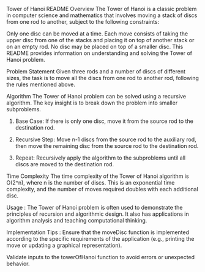 Tower of Hanoi README
Overview
The Tower of Hanoi is a classic problem in computer science and mathematics that involves moving a stack of discs from one rod to another, subject to the following constraints:

Only one disc can be moved at a time.
Each move consists of taking the upper disc from one of the stacks and placing it on top of another stack or on an empty rod.
No disc may be placed on top of a smaller disc.
This README provides information on understanding and solving the Tower of Hanoi problem.

Problem Statement
Given three rods and a number of discs of different sizes, the task is to move all the discs from one rod to another rod, following the rules mentioned above.

Algorithm
The Tower of Hanoi problem can be solved using a recursive algorithm. The key insight is to break down the problem into smaller subproblems.

1) Base Case: If there is only one disc, move it from the source rod to the destination rod.

2) Recursive Step: Move n-1 discs from the source rod to the auxiliary rod, then move the remaining disc from the source rod to the destination rod.

3) Repeat: Recursively apply the algorithm to the subproblems until all discs are moved to the destination rod.


Time Complexity
The time complexity of the Tower of Hanoi algorithm is O(2^n), where n is the number of discs. This is an exponential time complexity, and the number of moves required doubles with each additional disc.

Usage  :
The Tower of Hanoi problem is often used to demonstrate the principles of recursion and algorithmic design. It also has applications in algorithm analysis and teaching computational thinking.

Implementation Tips  :
Ensure that the moveDisc function is implemented according to the specific requirements of the application (e.g., printing the move or updating a graphical representation).

Validate inputs to the towerOfHanoi function to avoid errors or unexpected behavior.
